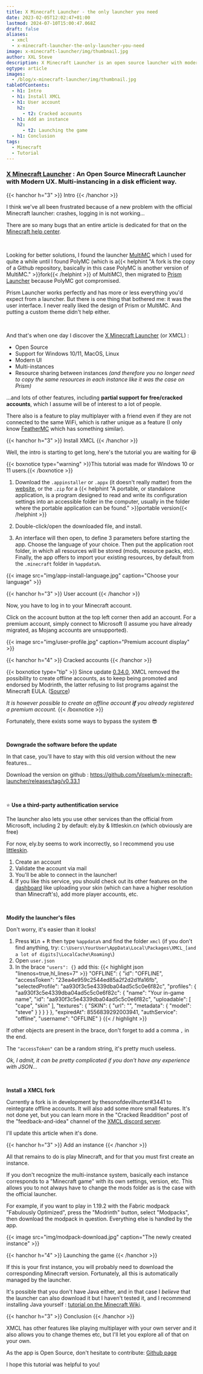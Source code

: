 ```yaml
---
title: X Minecraft Launcher - the only launcher you need
date: 2023-02-05T12:02:47+01:00
lastmod: 2024-07-10T15:00:47.068Z
draft: false
aliases:
  - xmcl
  - x-minecraft-launcher-the-only-launcher-you-need
image: x-minecraft-launcher/img/thumbnail.jpg
author: XXL Steve
description: X Minecraft Launcher is an open source launcher with modern UX. Let's look at how to install it!
ogtype: article
images:
  - /blog/x-minecraft-launcher/img/thumbnail.jpg
tableOfContents:
  - h1: Intro
  - h1: Install XMCL
  - h1: User account
    h2:
      - t2: Cracked accounts
  - h1: Add an instance
    h2:
      - t2: Launching the game
  - h1: Conclusion
tags:
  - Minecraft
  - Tutorial
---
```


### [X Minecraft Launcher](https://xmcl.app/) : An Open Source Minecraft Launcher with Modern UX. Multi-instancing in a disk efficient way.

{{< hanchor h="3" >}}
Intro
{{< /hanchor >}}

I think we've all been frustrated because of a new problem with the official Minecraft launcher: crashes, logging in is not working...

There are so many bugs that an entire article is dedicated for that on the [Minecraft help center](https://help.minecraft.net/hc/en-us/articles/6662588435597-Minecraft-Launcher-Troubleshooting-FAQ).

&nbsp;

Looking for better solutions, I found the launcher [MultiMC](https://multimc.org/) which I used for quite a while until I found PolyMC (which is a{{< helphint "A fork is the copy of a Github repository, basically in this case PolyMC is another version of MultiMC." >}}fork{{< /helphint >}} of MultiMC), then migrated to [Prism Launcher](https://prismlauncher.org) because PolyMC got compromised.

Prism Launcher works perfectly and has more or less everything you'd expect from a launcher. But there is one thing that bothered me: it was the user interface. I never really liked the design of Prism or MultiMC. And putting a custom theme didn't help either.

&nbsp;

And that's when one day I discover the [X Minecraft Launcher](https://xmcl.app/) (or XMCL) : 

- Open Source
- Support for Windows 10/11, MacOS, Linux
- Modern UI
- Multi-instances
- Resource sharing between instances *(and therefore you no longer need to copy the same resources in each instance like it was the case on Prism)*

...and lots of other features, including **partial support for free/cracked accounts**, which I assume will be of interest to a lot of people.

There also is a feature to play multiplayer with a friend even if they are not connected to the same WiFi, which is rather unique as a feature (I only know [FeatherMC](https://feathermc.com) which has something similar).

{{< hanchor h="3" >}}
Install XMCL
{{< /hanchor >}}

Well, the intro is starting to get long, here's the tutorial you are waiting for 😆

{{< boxnotice type="warning" >}}This tutorial was made for Windows 10 or 11 users.{{< /boxnotice >}}

1. Download the `.appinstaller` or `.appx` (it doesn't really matter) from the [website](https://xmcl.app/), or the `.zip` for a {{< helphint "A portable, or standalone application, is a program designed to read and write its configuration settings into an accessible folder in the computer, usually in the folder where the portable application can be found." >}}portable version{{< /helphint >}}

2. Double-click/open the downloaded file, and install.

3. An interface will then open, to define 3 parameters before starting the app. Choose the language of your choice. Then put the application root folder, in which all resources will be stored (mods, resource packs, etc). Finally, the app offers to import your existing resources, by default from the `.minecraft` folder in `%appdata%`.

{{< image src="img/app-install-language.jpg" caption="Choose your language" >}}

{{< hanchor h="3" >}}
User account
{{< /hanchor >}}

Now, you have to log in to your Minecraft account.

Click on the account button at the top left corner then add an account. For a premium account, simply connect to Microsoft (I assume you have already migrated, as Mojang accounts are unsupported).

{{< image src="img/user-profile.jpg" caption="Premium account display" >}}

{{< hanchor h="4" >}}
Cracked accounts
{{< /hanchor >}}

{{< boxnotice type="tip" >}}
Since update [0.34.0](https://xmcl.app/fr/changelogs#0.34.0), XMCL removed the possibility to create offline accounts, as to keep being promoted and endorsed by Modrinth, the latter refusing to list programs against the Minecraft EULA. ([Source](/blog/x-minecraft-launcher/img/quote-crack.jpg))

*It is however possible to create an offline account **if** you already registered a premium account.*
{{< /boxnotice >}}

Fortunately, there exists some ways to bypass the system 😎

&nbsp;

**Downgrade the software before the update**

In that case, you'll have to stay with this old version without the new features...

Download the version on github : https://github.com/Voxelum/x-minecraft-launcher/releases/tag/v0.33.1

&nbsp;

⭐ **Use a third-party authentification service**

The launcher also lets you use other services than the official from Microsoft, including 2 by default: ely.by & littleskin.cn (which obviously are free)

For now, ely.by seems to work incorrectly, so I recommend you use [littleskin](https://littleskin.cn).

1. Create an account
2. Validate the account via mail
3. You'll be able to connect in the launcher!
4. If you like this service, you should check out its other features on the [dashboard](https://littleskin.cn/user) like uploading your skin (which can have a higher resolution than Minecraft's), add more player accounts, etc.

&nbsp;

**Modify the launcher's files**

Don't worry, it's easier than it looks!

1. Press <kbd>Win</kbd> + <kbd>R</kbd> then type `%appdata%` and find the folder `xmcl` (if you don't find anything, try: `C:\Users\YourUser\AppData\Local\Packages\XMCL_[and a lot of digits]\LocalCache\Roaming\`)
2. Open `user.json`
3. In the brace `"users": {}` add this:
   {{< highlight json "linenos=true,hl_lines=7" >}}
   "OFFLINE": {
      "id": "OFFLINE",
      "accessToken": "23ea4e959c2544ed85a2f2d2d1fa16fb",
      "selectedProfile": "aa930f3c5e4339dba04ad5c5c0e6f82c",
      "profiles": {
        "aa930f3c5e4339dba04ad5c5c0e6f82c": {
          "name": "Your in-game name",
          "id": "aa930f3c5e4339dba04ad5c5c0e6f82c",
          "uploadable": [
            "cape",
            "skin"
          ],
          "textures": {
            "SKIN": {
              "url": "",
              "metadata": {
                "model": "steve"
              }
            }
          }
        }
      },
      "expiredAt": 8556839292003941,
      "authService": "offline",
      "username": "OFFLINE"
    }
   {{< / highlight >}}

If other objects are present in the brace, don't forget to add a comma `,` in the end.

The `"accessToken"` can be a random string, it's pretty much useless.

*Ok, I admit, it can be pretty complicated if you don't have any experience with JSON...*

&nbsp;

**Install a XMCL fork**

Currently a fork is in development by thesonofdevilhunter#3441 to reintegrate offline accounts. It will also add some more small features. It's not done yet, but you can learn more in the "Cracked Readdition" post of the "feedback-and-idea" channel of the [XMCL discord server](https://discord.gg/W5XVwYY7GQ).

I'll update this article when it's done.

{{< hanchor h="3" >}}
Add an instance
{{< /hanchor >}}

All that remains to do is play Minecraft, and for that you must first create an instance.

If you don't recognize the multi-instance system, basically each instance corresponds to a "Minecraft game" with its own settings, version, etc. This allows you to not always have to change the mods folder as is the case with the official launcher.

For example, if you want to play in 1.19.2 with the Fabric modpack "Fabulously Optimized", press the "Modrinth" button, select "Modpacks", then download the modpack in question. Everything else is handled by the app.

{{< image src="img/modpack-download.jpg" caption="The newly created instance" >}}

{{< hanchor h="4" >}}
Launching the game
{{< /hanchor >}}

If this is your first instance, you will probably need to download the corresponding Minecraft version. Fortunately, all this is automatically managed by the launcher.

It's possible that you don't have Java either, and in that case I *believe* that the launcher can also download it but I haven't tested it, and I recommend installing Java yourself : [tutorial on the Minecraft Wiki](https://minecraft.fandom.com/wiki/Tutorials/Setting_up_a_server#Java).

{{< hanchor h="3" >}}
Conclusion
{{< /hanchor >}}

XMCL has other features like playing multiplayer with your own server and it also allows you to change themes etc, but I'll let you explore all of that on your own.

As the app is Open Source, don't hesitate to contribute: [Github page](https://github.com/voxelum/x-minecraft-launcher)

I hope this tutorial was helpful to you!
